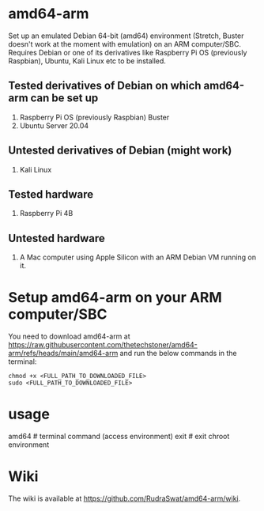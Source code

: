 # amd64-arm
Set up an emulated Debian 64-bit (amd64) environment (Stretch, Buster doesn't work at the moment with emulation) on an ARM computer/SBC. Requires Debian or one of its derivatives like Raspberry Pi OS (previously Raspbian), Ubuntu, Kali Linux etc to be installed.

## Tested derivatives of Debian on which amd64-arm can be set up

1. Raspberry Pi OS (previously Raspbian) Buster
2. Ubuntu Server 20.04

## Untested derivatives of Debian (might work)

1. Kali Linux

## Tested hardware

1. Raspberry Pi 4B

## Untested hardware

1. A Mac computer using Apple Silicon with an ARM Debian VM running on it.

# Setup amd64-arm on your ARM computer/SBC

You need to download amd64-arm at https://raw.githubusercontent.com/thetechstoner/amd64-arm/refs/heads/main/amd64-arm and run the below commands in the terminal:

```
chmod +x <FULL_PATH_TO_DOWNLOADED_FILE>
sudo <FULL_PATH_TO_DOWNLOADED_FILE>
```
# usage
amd64 # terminal command (access environment)
exit # exit chroot environment

# Wiki

The wiki is available at https://github.com/RudraSwat/amd64-arm/wiki.
